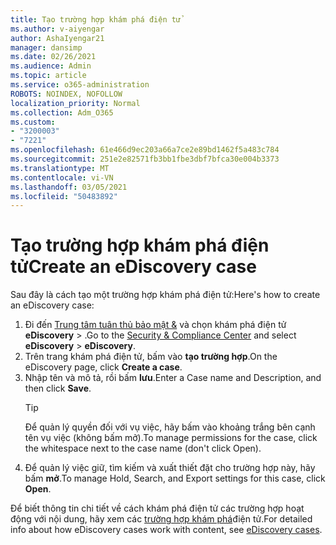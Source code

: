 ```yaml
---
title: Tạo trường hợp khám phá điện tử
ms.author: v-aiyengar
author: AshaIyengar21
manager: dansimp
ms.date: 02/26/2021
ms.audience: Admin
ms.topic: article
ms.service: o365-administration
ROBOTS: NOINDEX, NOFOLLOW
localization_priority: Normal
ms.collection: Adm_O365
ms.custom:
- "3200003"
- "7221"
ms.openlocfilehash: 61e466d9ec203a66a7ce2e89bd1462f5a483c784
ms.sourcegitcommit: 251e2e82571fb3bb1fbe3dbf7bfca30e004b3373
ms.translationtype: MT
ms.contentlocale: vi-VN
ms.lasthandoff: 03/05/2021
ms.locfileid: "50483892"
---
```

# <a name="create-an-ediscovery-case"></a><span data-ttu-id="19cd7-102">Tạo trường hợp khám phá điện tử</span><span class="sxs-lookup"><span data-stu-id="19cd7-102">Create an eDiscovery case</span></span>

<span data-ttu-id="19cd7-103">Sau đây là cách tạo một trường hợp khám phá điện tử:</span><span class="sxs-lookup"><span data-stu-id="19cd7-103">Here's how to create an eDiscovery case:</span></span>

1. <span data-ttu-id="19cd7-104">Đi đến [Trung tâm tuân thủ bảo mật &](https://go.microsoft.com/fwlink/p/?linkid=2077143) và chọn khám phá điện tử **eDiscovery**  >  .</span><span class="sxs-lookup"><span data-stu-id="19cd7-104">Go to the [Security & Compliance Center](https://go.microsoft.com/fwlink/p/?linkid=2077143) and select **eDiscovery** > **eDiscovery**.</span></span>
1. <span data-ttu-id="19cd7-105">Trên trang khám phá điện tử, bấm vào **tạo trường hợp**.</span><span class="sxs-lookup"><span data-stu-id="19cd7-105">On the eDiscovery page, click **Create a case**.</span></span>
1. <span data-ttu-id="19cd7-106">Nhập tên và mô tả, rồi bấm **lưu**.</span><span class="sxs-lookup"><span data-stu-id="19cd7-106">Enter a Case name and Description, and then click **Save**.</span></span>
    > [!TIP]
    ><span data-ttu-id="19cd7-107">Để quản lý quyền đối với vụ việc, hãy bấm vào khoảng trắng bên cạnh tên vụ việc (không bấm mở).</span><span class="sxs-lookup"><span data-stu-id="19cd7-107">To manage permissions for the case, click the whitespace next to the case name (don't click Open).</span></span>
1. <span data-ttu-id="19cd7-108">Để quản lý việc giữ, tìm kiếm và xuất thiết đặt cho trường hợp này, hãy bấm **mở**.</span><span class="sxs-lookup"><span data-stu-id="19cd7-108">To manage Hold, Search, and Export settings for this case, click **Open**.</span></span>

<span data-ttu-id="19cd7-109">Để biết thông tin chi tiết về cách khám phá điện tử các trường hợp hoạt động với nội dung, hãy xem các [trường hợp khám phá](https://go.microsoft.com/fwlink/?linkid=2101589)điện tử.</span><span class="sxs-lookup"><span data-stu-id="19cd7-109">For detailed info about how eDiscovery cases work with content, see [eDiscovery cases](https://go.microsoft.com/fwlink/?linkid=2101589).</span></span>
